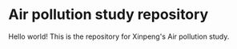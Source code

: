# Air pollution study repository
Hello world! This is the repository for Xinpeng's Air pollution study.
